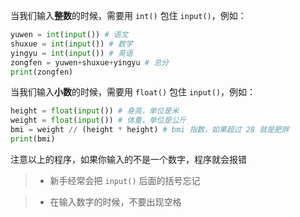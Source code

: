 当我们输入**整数**的时候，需要用 `int()` 包住 `input()`，例如：

```py
yuwen = int(input()) # 语文
shuxue = int(input()) # 数学
yingyu = int(input()) # 英语
zongfen = yuwen+shuxue+yingyu # 总分
print(zongfen)
```

当我们输入**小数**的时候，需要用 `float()` 包住 `input()`，例如：

```py
height = float(input()) # 身高，单位是米
weight = float(input()) # 体重，单位是公斤
bmi = weight // (height * height) # bmi 指数，如果超过 28 就是肥胖
print(bmi)
```

注意以上的程序，如果你输入的不是一个数字，程序就会报错


> * 新手经常会把 `input()` 后面的括号忘记

> * 在输入数字的时候，不要出现空格